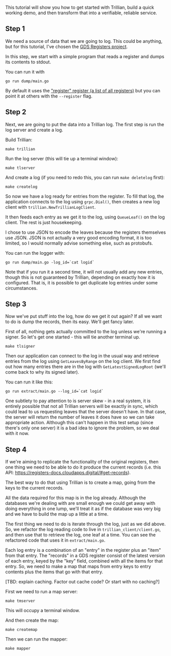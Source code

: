 This tutorial will show you how to get started with Trillian, build a
quick working demo, and then transform that into a verifiable,
reliable service.

Step 1
------

We need a source of data that we are going to log. This could be
anything, but for this tutorial, I've chosen the [GDS Registers
project](https://www.gov.uk/government/publications/registers/registers).

In this step, we start with a simple program that reads a register and
dumps its contents to stdout.

You can run it with

```go run dump/main.go```

By default it uses the ["register" register (a list of all
registers)](https://register.register.gov.uk/) but you can point it at
others with the `--register` flag.

Step 2
------

Next, we are going to put the data into a Trillian log. The first step
is run the log server and create a log.

Build Trillian:

```make trillian```

Run the log server (this will tie up a terminal window):

```make tlserver```

And create a log (if you need to redo this, you can run `make
deletelog` first):

```make createlog```

So now we have a log ready for entries from the register. To fill that
log, the application connects to the log using `grpc.Dial()`, then
creates a new log client with `trillian.NewTrillianLogClient`.

It then feeds each entry as we get it to the log, using
`QueueLeaf()` on the log client. The rest is just housekeeping.

I chose to use JSON to encode the leaves because the registers
themselves use JSON. JSON is not actually a very good encoding format,
it is too limited, so I would normally advise something else, such as
protobufs.

You can run the logger with:

```
go run dump/main.go -log_id=`cat logid`
```

Note that if you run it a second time, it will not usually add any new
entries, though this is not guaranteed by Trillian, depending on
exactly how it is configured. That is, it is possible to get duplicate
log entries under some circumstances.

Step 3
------

Now we've put stuff into the log, how do we get it out again? If all
we want to do is dump the records, then its easy. We'll get fancy
later.

First of all, nothing gets actually committed to the log unless we're
running a signer. So let's get one started - this will tie another
terminal up.

```make tlsigner```

Then our application can connect to the log in the usual way and
retrieve entries from the log using `GetLeavesByRange` on the log
client. We first find out how many entries there are in the log with
`GetLatestSignedLogRoot` (we'll come back to why its signed later).

You can run it like this:

```
go run extract/main.go --log_id=`cat logid`
```

One subtlety to pay attention to is server skew - in a real system,
it is entirely possible that not all Trillian servers will be exactly
in sync, which could lead to us requesting leaves that the server
doesn't have. In that case, the server will return the number of
leaves it does have so we can take appropriate action. Although this
can't happen in this test setup (since there's only one server) it is
a bad idea to ignore the problem, so we deal with it now.

Step 4
------

If we're aiming to replicate the functionality of the original
registers, then one thing we need to be able to do it produce the
current records (i.e. this API:
https://registers-docs.cloudapps.digital/#get-records).

The best way to do that using Trillian is to create a map, going from
the keys to the current records.

All the data required for this map is in the log already. Although the
databases we're dealing with are small enough we could get away with
doing everything in one lump, we'll treat it as if the database was
very big and we have to build the map up a little at a time.

The first thing we need to do is iterate through the log, just as we
did above. So, we refactor the log reading code to live in
`trillian_client/client.go`, and then use that to retrieve the log,
one leaf at a time. You can see the refactored code that uses it in
`extract/main.go`.

Each log entry is a combination of an "entry" in the register plus an
"item" from that entry. The "records" in a GDS register consist of the
latest version of each entry, keyed by the "key" field, combined with
all the items for that entry. So, we need to make a map that maps from
entry keys to entry contents plus the items that go with that entry.

[TBD: explain caching. Factor out cache code? Or start with no caching?]

First we need to run a map server:

`make tmserver`

This will occupy a terminal window.

And then create the map:

`make createmap`

Then we can run the mapper:

`make mapper`
